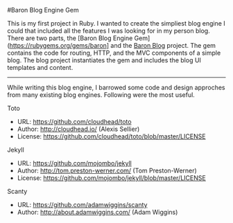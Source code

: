 #Baron Blog Engine Gem

This is my first project in Ruby. I wanted to create the simpliest blog engine I
could that included all the features I was looking for in my person blog. 
There are two parts, the [Baron Blog Engine Gem](https://rubygems.org/gems/baron] 
and the [Baron Blog](https://github.com/nbuggia/baron-blog) project. The gem 
contains the code for routing, HTTP, and the MVC components of a simple blog. 
The blog project instantiates the gem and includes the blog UI templates and 
content.

---

While writing this blog engine, I barrowed some code and design approches
from many existing blog engines. Following were the most useful. 

Toto

* URL: https://github.com/cloudhead/toto
* Author: http://cloudhead.io/ (Alexis Sellier)
* License: https://github.com/cloudhead/toto/blob/master/LICENSE

Jekyll

* URL: https://github.com/mojombo/jekyll
* Author: http://tom.preston-werner.com/ (Tom Preston-Werner)
* License: https://github.com/mojombo/jekyll/blob/master/LICENSE

Scanty

* URL: https://github.com/adamwiggins/scanty
* Author: http://about.adamwiggins.com/ (Adam Wiggins)